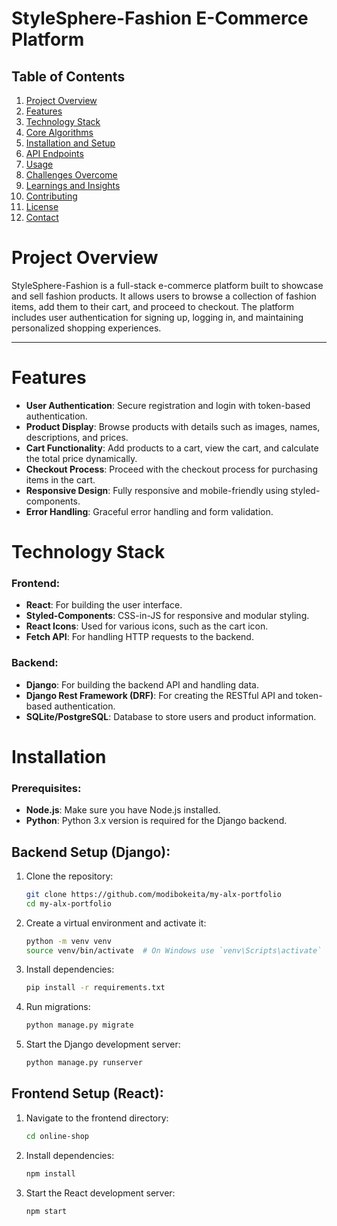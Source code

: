 # StyleSphere-Fashion E-Commerce Platform

## Table of Contents
1. [Project Overview](#project-overview)
2. [Features](#features)
3. [Technology Stack](#technology-stack)
4. [Core Algorithms](#core-algorithms)
5. [Installation and Setup](#installation-and-setup)
6. [API Endpoints](#api-endpoints)
7. [Usage](#usage)
8. [Challenges Overcome](#challenges-overcome)
9. [Learnings and Insights](#learnings-and-insights)
10. [Contributing](#contributing)
11. [License](#license)
12. [Contact](#contact)

# Project Overview

StyleSphere-Fashion is a full-stack e-commerce platform built to showcase and sell fashion products. It allows users to browse a collection of fashion items, add them to their cart, and proceed to checkout. The platform includes user authentication for signing up, logging in, and maintaining personalized shopping experiences.

________________________________________________________________

# Features
* **User Authentication**: Secure registration and login with token-based authentication.
* **Product Display**: Browse products with details such as images, names, descriptions, and prices.
* **Cart Functionality**: Add products to a cart, view the cart, and calculate the total price dynamically.
* **Checkout Process**: Proceed with the checkout process for purchasing items in the cart.
* **Responsive Design**: Fully responsive and mobile-friendly using styled-components.
* **Error Handling**: Graceful error handling and form validation.

# Technology Stack

### Frontend:
* **React**: For building the user interface.
* **Styled-Components**: CSS-in-JS for responsive and modular styling.
* **React Icons**: Used for various icons, such as the cart icon.
* **Fetch API**: For handling HTTP requests to the backend.

### Backend:
* **Django**: For building the backend API and handling data.
* **Django Rest Framework (DRF)**: For creating the RESTful API and token-based authentication.
* **SQLite/PostgreSQL**: Database to store users and product information.

# Installation

### Prerequisites:

* **Node.js**: Make sure you have Node.js installed.
* **Python**: Python 3.x version is required for the Django backend.

## Backend Setup (Django):

1. Clone the repository:
    ```bash
    git clone https://github.com/modibokeita/my-alx-portfolio
    cd my-alx-portfolio
    ```

2. Create a virtual environment and activate it:
    ```bash
    python -m venv venv
    source venv/bin/activate  # On Windows use `venv\Scripts\activate`
    ```

3. Install dependencies:
    ```bash
    pip install -r requirements.txt
    ```

4. Run migrations:
    ```bash
    python manage.py migrate
    ```

5. Start the Django development server:
    ```bash
    python manage.py runserver
    ```

## Frontend Setup (React):

1. Navigate to the frontend directory:
    ```bash
    cd online-shop
    ```

2. Install dependencies:
    ```bash
    npm install
    ```

3. Start the React development server:
    ```bash
    npm start
    ```

